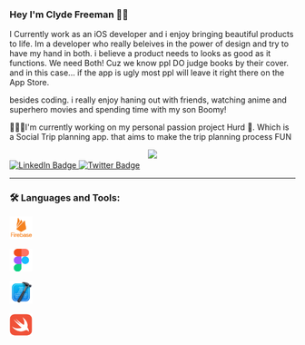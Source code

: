 ### Hey I'm Clyde Freeman 🤚🏾

I Currently work as an iOS developer and i enjoy bringing beautiful products to life. Im a developer who really beleives in the power of design and try to have my hand in both. i believe a product needs to looks as good as it functions. We need Both! Cuz we know ppl DO judge books by their cover. and in this case... if the app is ugly most ppl will leave it right there on the App Store. 



besides coding. i really enjoy haning out with friends, watching anime and superhero movies and spending time with my son Boomy!

👨🏾‍💻I'm currently working on my personal passion project Hurd 🦬. Which is a Social Trip planning app. that aims to make the trip planning process FUN


<div id="header" align="center">
  <img src="https://media.giphy.com/media/JC8KjsrmHToq4BhF5t/giphy.gif?cid=ecf05e47hsvx4t5ztm2ao7sap393v7cbu4emcej7mm74xysl&rid=giphy.gif&ct=g" width="100"/>
</div>

<div id="badges">
  <a href="https://www.linkedin.com/in/clydies-freeman-iii-29a7364b/">
    <img src="https://img.shields.io/badge/LinkedIn-blue?style=for-the-badge&logo=linkedin&logoColor=white" alt="LinkedIn Badge"/>
  </a>
  <a href="https://twitter.com/ce3Freeman">
    <img src="https://img.shields.io/badge/Twitter-blue?style=for-the-badge&logo=twitter&logoColor=white" alt="Twitter Badge"/>
  </a>
</div>

--- 
### :hammer_and_wrench: Languages and Tools:
<div>
  <img src="https://github.com/devicons/devicon/blob/master/icons/firebase/firebase-plain-wordmark.svg" title="Firebase" alt="Firebase" width="40" height="40"/>&nbsp;

  <img src="https://github.com/devicons/devicon/blob/master/icons/figma/figma-original.svg" title="Figma" alt="Figma" width="40" height="40"/>&nbsp;

  <img src="https://github.com/devicons/devicon/blob/master/icons/xcode/xcode-original.svg" title="XCode" alt="XCode" width="40" height="40"/>&nbsp;

  <img src="https://github.com/devicons/devicon/blob/master/icons/swift/swift-original.svg" title="Swift" alt="Swift" width="40" height="40"/>&nbsp;
</div>

